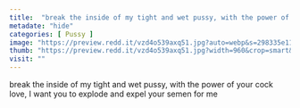 ```yaml
---
title:  "break the inside of my tight and wet pussy, with the power of your cock love, I want you to explode and expel your semen for me"
metadate: "hide"
categories: [ Pussy ]
image: "https://preview.redd.it/vzd4o539axq51.jpg?auto=webp&s=298335e114a85cb110cf74ab08a6724b6a649d7f"
thumb: "https://preview.redd.it/vzd4o539axq51.jpg?width=960&crop=smart&auto=webp&s=2865b67857bdc38bcee5b2ab2d6346705b71d5ef"
visit: ""
---
```

break the inside of my tight and wet pussy, with the power of your cock love, I want you to explode and expel your semen for me
